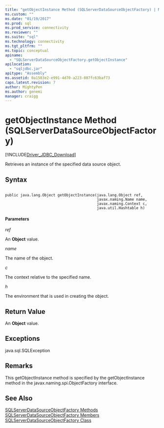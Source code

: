 ```yaml
---
title: "getObjectInstance Method (SQLServerDataSourceObjectFactory) | Microsoft Docs"
ms.custom: ""
ms.date: "01/19/2017"
ms.prod: sql
ms.prod_service: connectivity
ms.reviewer: ""
ms.suite: "sql"
ms.technology: connectivity
ms.tgt_pltfrm: ""
ms.topic: conceptual
apiname: 
  - "SQLServerDataSourceObjectFactory.getObjectInstance"
apilocation: 
  - "sqljdbc.jar"
apitype: "Assembly"
ms.assetid: 0a1503e2-e991-4d70-a223-087fc63baf73
caps.latest.revision: 7
author: MightyPen
ms.author: genemi
manager: craigg
---
```

# getObjectInstance Method (SQLServerDataSourceObjectFactory)
[!INCLUDE[Driver_JDBC_Download](../../../includes/driver_jdbc_download.md)]

  Retrieves an instance of the specified data source object.  
  
## Syntax  
  
```  
  
public java.lang.Object getObjectInstance(java.lang.Object ref,  
                                          javax.naming.Name name,  
                                          javax.naming.Context c,  
                                          java.util.Hashtable h)  
```  
  
#### Parameters  
 *ref*  
  
 An **Object** value.  
  
 *name*  
  
 The name of the object.  
  
 *c*  
  
 The context relative to the specified name.  
  
 *h*  
  
 The environment that is used in creating the object.  
  
## Return Value  
 An **Object** value.  
  
## Exceptions  
 java.sql.SQLException  
  
## Remarks  
 This getObjectInstance method is specified by the getObjectInstance method in the javax.naming.spi.ObjectFactory interface.  
  
## See Also  
 [SQLServerDataSourceObjectFactory Methods](../../../connect/jdbc/reference/sqlserverdatasourceobjectfactory-methods.md)   
 [SQLServerDataSourceObjectFactory Members](../../../connect/jdbc/reference/sqlserverdatasourceobjectfactory-members.md)   
 [SQLServerDataSourceObjectFactory Class](../../../connect/jdbc/reference/sqlserverdatasourceobjectfactory-class.md)  
  
  
